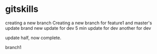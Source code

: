 # gitskills
creating a new branch
Creating a new branch for feature1 and master's update
brand new update for dev
5 min update for dev
another for dev

update half, now complete.

branch1